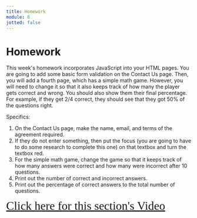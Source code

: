 ```yaml
---
title: Homework
module: 8
jotted: false
---
```


# Homework

This week's homework incorporates JavaScript into your HTML pages. You are going to add some basic form validation on the Contact Us page. Then, you will add a fourth page, which has a simple math game. However, you will need to change it so that it also keeps track of how many the player gets correct and wrong. You should also show them their final percentage. For example, if they get 2/4 correct, they should see that they got 50% of the questions right.

Specifics:

1. On the Contact Us page, make the name, email, and terms of the agreement required.
2. If they do not enter something, then put the focus (you are going to have to do some research to complete this one) on that textbox and turn the textbox red.
3. For the simple math game, change the game so that it keeps track of how many answers were correct and how many were incorrect after 10 questions.
4. Print out the number of correct and incorrect answers.
5. Print out the percentage of correct answers to the total number of questions.

<a href="https://umontana.zoom.us/recording/share/rt4xVVBSaqBDEJQ2LbPqanPFQWZmPmbC9E4zeQ6Ax7iwIumekTziMw" target="_new" style="font-family:Ariel; font-size:32px;">Click here for this section's Video</a>